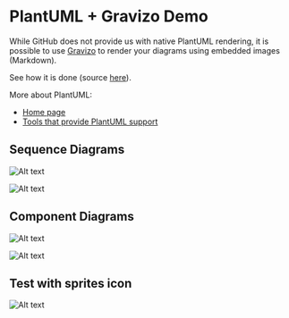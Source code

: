 # PlantUML + Gravizo Demo

While GitHub does not provide us with native PlantUML rendering,
it is possible to use [Gravizo](https://www.gravizo.com) to render
your diagrams using embedded images (Markdown).

See how it is done (source [here](https://raw.githubusercontent.com/htssouza/plantuml_with_gravizo/master/README.md)).

More about PlantUML:
- [Home page](http://plantuml.com)
- [Tools that provide PlantUML support](http://plantuml.com/running)

## Sequence Diagrams

![Alt text](https://g.gravizo.com/source/svg?https://raw.githubusercontent.com/htssouza/plantuml_with_gravizo/master/sequence1.plantuml)

![Alt text](https://g.gravizo.com/source/svg?https://raw.githubusercontent.com/htssouza/plantuml_with_gravizo/master/sequence2.plantuml)

## Component Diagrams

![Alt text](https://g.gravizo.com/source/svg?https://raw.githubusercontent.com/htssouza/plantuml_with_gravizo/master/component1.plantuml)

![Alt text](https://g.gravizo.com/source/svg?https://raw.githubusercontent.com/htssouza/plantuml_with_gravizo/master/component2.plantuml)

## Test with sprites icon

![Alt text](https://g.gravizo.com/source/svg?https://raw.githubusercontent.com/14FRS851/plantuml_with_gravizo/master/plantuml-icon-font-sprites.plantuml)
